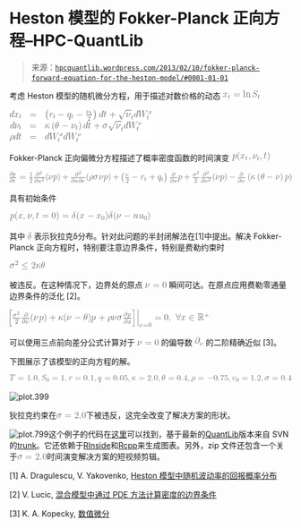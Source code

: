 <!--yml

类别：未分类

日期：2024-05-17 23:32:07

-->

# Heston 模型的 Fokker-Planck 正向方程–HPC-QuantLib

> 来源：[`hpcquantlib.wordpress.com/2013/02/10/fokker-planck-forward-equation-for-the-heston-model/#0001-01-01`](https://hpcquantlib.wordpress.com/2013/02/10/fokker-planck-forward-equation-for-the-heston-model/#0001-01-01)

考虑 Heston 模型的随机微分方程，用于描述对数价格的动态 ![x_t = \ln S_t](img/16f746d6b95837f7e9cfec20abd14a6d.png)

![\begin{array}{rcl} dx_t &=& \left(r_t - q_t - \frac{\nu_t}{2}\right)dt + \sqrt\nu_t dW^{x}_t \nonumber \\ d\nu_t&=& \kappa\left(\theta-\nu_t \right ) dt + \sigma\sqrt\nu_t dW^{\nu}_t \nonumber \\ \rho dt &=& dW^{x}_tdW^{\nu}_t \end{array} ](img/53a92059f4ae5536232c2c5457f4c828.png)

Fokker-Planck 正向偏微分方程描述了概率密度函数的时间演变 ![p(x_t,\nu_t,t)](img/a8ed804ebd6f4de152f21323df199521.png)

![\frac{\partial p}{\partial t} = \frac{1}{2}\frac{\partial²}{\partial x²}(\nu p) + \frac{\partial²}{\partial x \partial \nu} (\rho\sigma\nu p) + \left(\frac{\nu}{2} -r_t+q_t\right)\frac{\partial}{\partial x} p + \frac{\sigma²}{2}\frac{\partial²}{\partial \nu²}(\nu p) - \frac{\partial}{\partial \nu}\left(\kappa\left(\theta-\nu \right ) p\right) ](img/213b494588ce90f2ab6725cb349bc52d.png)

具有初始条件

![p(x,\nu,t=0) = \delta(x-x_0)\delta(\nu-nu_0) ](img/2a97247fba0ae47fa73e458cffe40f0e.png)

其中 ![\delta](img/1367ac0656a0a771a7b2a9480c1a7e6f.png) 表示狄拉克δ分布。针对此问题的半封闭解法在[1]中提出。解决 Fokker-Planck 正向方程时，特别要注意边界条件，特别是费勒约束时

![\sigma² \le 2\kappa\theta](img/93659630c1c3500de6d47b5e11f2bd05.png)

被违反。在这种情况下，边界处的原点 ![\nu = 0](img/5e7becccce05c432fbb22a2f1c915fd5.png) 瞬间可达。在原点应用费勒零通量边界条件的泛化 [2]。

![左边[ \frac{\sigma²}{2}\frac{\partial}{\partial \nu} (\nu p) + \kappa(\nu-\theta)p + \rho\nu\sigma\frac{\partial p}{\partial x}\right]\right|_{\nu=0} = 0, \ \forall x\in \mathbb{R}^+ ](img/4858e2cc2e2eb5d9e31ece43e33931b2.png)

可以使用三点前向差分公式计算对于 ![\nu=0](img/b0f9e4f656181ec3176658771a8755b1.png) 的偏导数 ![\partial_\nu](img/bea4548488ff53cf932046bc50387cfb.png) 的二阶精确近似 [3]。

下图展示了该模型的正向方程的解。

![\small{T=1.0, S_0=1,r=0.1, q=0.05, \kappa=2.0, \theta=0.4, \rho=-0.75, v_0=1.2, \sigma=0.4}](img/ff9030e7a12cd4832cb29c4396cebaf0.png)

![plot.399](https://hpcquantlib.wordpress.com/wp-content/uploads/2013/02/plot-399.png)

狄拉克约束在![\sigma=2.0](img/a011583fe3d04361e0b8d1aae28b2bb0.png)下被违反，这完全改变了解决方案的形状。

![plot.799](https://hpcquantlib.wordpress.com/wp-content/uploads/2013/02/plot-7992.png)这个例子的代码在[这里](http://hpc-quantlib.de/src/heston_fpe.zip)可以找到，基于最新的[QuantLib](http://quantlib.org)版本来自 SVN 的[trunk](http://sourceforge.net/p/quantlib/code/HEAD/tree/)。它还依赖于[RInside](http://dirk.eddelbuettel.com/code/rinside.html)和[Rcpp](http://cran.r-project.org/web/packages/Rcpp/index.html)来生成图表。另外，zip 文件还包含一个关于![\sigma=2.0](img/a011583fe3d04361e0b8d1aae28b2bb0.png)时间演变解决方案的短视频剪辑。

[1] A. Dragulescu, V. Yakovenko, [Heston 模型中随机波动率的回报概率分布](https://arxiv.org/pdf/cond-mat/0203046)

[2] V. Lucic, [混合模型中通过 PDE 方法计算密度的边界条件](http://papers.ssrn.com/sol3/papers.cfm?abstract_id=1191962)

[3] K. A. Kopecky, [数值微分](http://www.karenkopecky.net/Teaching/eco613614/Notes_NumericalDifferentiation.pdf)
